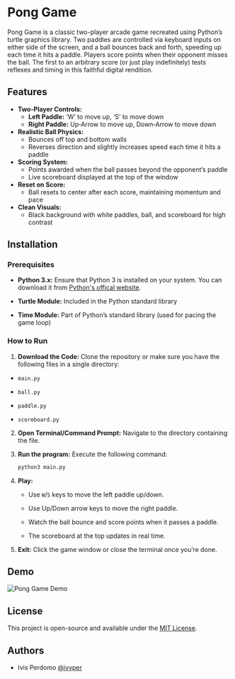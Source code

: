 
# Pong Game
Pong Game is a classic two-player arcade game recreated using Python’s turtle graphics library. Two paddles are controlled via keyboard inputs on either side of the screen, and a ball bounces back and forth, speeding up each time it hits a paddle. Players score points when their opponent misses the ball. The first to an arbitrary score (or just play indefinitely) tests reflexes and timing in this faithful digital rendition.

## Features
- **Two-Player Controls:**
   - **Left Paddle:** ‘W’ to move up, ‘S’ to move down
   - **Right Paddle:** Up‑Arrow to move up, Down‑Arrow to move down
- **Realistic Ball Physics:**
   - Bounces off top and bottom walls
   - Reverses direction and slightly increases speed each time it hits a paddle
- **Scoring System:**
   - Points awarded when the ball passes beyond the opponent’s paddle
   - Live scoreboard displayed at the top of the window
- **Reset on Score:**
   - Ball resets to center after each score, maintaining momentum and pace
- **Clean Visuals:**
   - Black background with white paddles, ball, and scoreboard for high contrast


## Installation

### Prerequisites

- **Python 3.x:** Ensure that Python 3 is installed on your system. You can download it from [Python's offical website](python.org).

- **Turtle Module:** Included in the Python standard library

- **Time Module:** Part of Python’s standard library (used for pacing the game loop)
### How to Run

1. **Download the Code:** Clone the repository or make sure you have the following files in a single directory:
- `main.py`

- `ball.py`

- `paddle.py`

- `scoreboard.py`

2. **Open Terminal/Command Prompt:** Navigate to the directory containing the file.

3. **Run the program:** Execute the following command:

    ```bash
    python3 main.py
    ```

4. **Play:**
   - Use `W`/`S` keys to move the left paddle up/down.

   - Use Up/Down arrow keys to move the right paddle.

   - Watch the ball bounce and score points when it passes a paddle.

   - The scoreboard at the top updates in real time.

5. **Exit:**
Click the game window or close the terminal once you’re done.


## Demo
![Pong Game Demo](screenshots/demo.gif)

## License

This project is open-source and available under the [MIT License](https://choosealicense.com/licenses/mit/).


## Authors

- Ivis Perdomo [@ivyper](https://www.github.com/ivyper)

